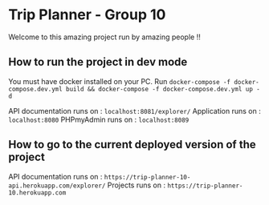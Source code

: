 # Trip Planner - Group 10

Welcome to this amazing project run by amazing people !!

## How to run the project in dev mode

You must have docker installed on your PC.
Run `docker-compose -f docker-compose.dev.yml build && docker-compose -f docker-compose.dev.yml up -d`

API documentation runs on : `localhost:8081/explorer/`
Application runs on : `localhost:8080`
PHPmyAdmin runs on : `localhost:8089`

## How to go to the current deployed version of the project

API documentation runs on : `https://trip-planner-10-api.herokuapp.com/explorer/`
Projects runs on : `https://trip-planner-10.herokuapp.com`

